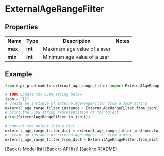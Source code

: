 # ExternalAgeRangeFilter


## Properties

Name | Type | Description | Notes
------------ | ------------- | ------------- | -------------
**max** | **int** | Maximum age value of a user | 
**min** | **int** | Minimum age value of a user | 

## Example

```python
from dupr_prod.models.external_age_range_filter import ExternalAgeRangeFilter

# TODO update the JSON string below
json = "{}"
# create an instance of ExternalAgeRangeFilter from a JSON string
external_age_range_filter_instance = ExternalAgeRangeFilter.from_json(json)
# print the JSON string representation of the object
print(ExternalAgeRangeFilter.to_json())

# convert the object into a dict
external_age_range_filter_dict = external_age_range_filter_instance.to_dict()
# create an instance of ExternalAgeRangeFilter from a dict
external_age_range_filter_from_dict = ExternalAgeRangeFilter.from_dict(external_age_range_filter_dict)
```
[[Back to Model list]](../README.md#documentation-for-models) [[Back to API list]](../README.md#documentation-for-api-endpoints) [[Back to README]](../README.md)


